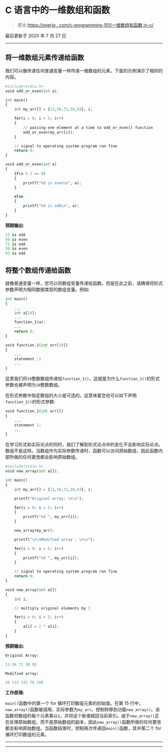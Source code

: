 # C 语言中的一维数组和函数

> 原文:[https://overiq . com/c-programming-101/一维数组和函数 in-c/](https://overiq.com/c-programming-101/one-dimensional-array-and-function-in-c/)

最后更新于 2020 年 7 月 27 日

* * *

## 将一维数组元素传递给函数

我们可以像传递任何普通变量一样传递一维数组的元素。下面的示例演示了相同的内容。

```py
#include<stdio.h>
void odd_or_even(int a);

int main()
{
    int my_arr[] = {13,56,71,38,93}, i;

    for(i = 0; i < 5; i++)
    {
        // passing one element at a time to odd_or_even() function
        odd_or_even(my_arr[i]); 
    }

    // signal to operating system program ran fine
    return 0;
}

void odd_or_even(int a)
{
    if(a % 2 == 0)
    {
        printf("%d is even\n", a);
    }

    else
    {
        printf("%d is odd\n", a);
    }
}

```

**预期输出:**

```py
13 is odd
56 is even
71 is odd
38 is even
93 is odd

```

## 将整个数组传递给函数

就像普通变量一样，您可以将数组变量传递给函数。但是在此之前，请确保将形式参数声明为相同数据类型的数组变量。例如:

```py
int main()
{
    ...
    int a[10];
    ...
    function_1(a);
    ...
    return 0;
}

void function_1(int arr[10])
{
    ...
    statement ;1
    ...
}

```

这里我们将`10`整数数组传递给`function_1()`，这就是为什么`function_1()`的形式参数也被声明为`10`整数数组。

在形式参数中指定数组的大小是可选的。这意味着您也可以如下声明`function_1()`的形式参数:

```py
void function_1(int arr[])
{
    ...
    statement 1;
    ...
}

```

在学习形式和实际论点的同时，我们了解到形式论点中的变化不会影响实际论点。数组不是这样。当数组作为实际参数传递时，函数可以访问原始数组，因此函数内部所做的任何更改都会影响原始数组。

```py
#include<stdio.h>
void new_array(int a[]);

int main()
{
    int my_arr[] = {13,56,71,38,93}, i;

    printf("Original array: \n\n");

    for(i = 0; i < 5; i++)
    {
        printf("%d ", my_arr[i]);
    }

    new_array(my_arr);

    printf("\n\nModified array : \n\n");

    for(i = 0; i < 5; i++)
    {
        printf("%d ", my_arr[i]);
    }

    // signal to operating system program ran fine
    return 0;
}

void new_array(int a[])
{
    int i;

    // multiply original elements by 2

    for(i = 0; i < 5; i++)
    {
        a[i] = 2 * a[i];
    }
}

```

**预期输出:**

```py
Original Array:

13 56 71 38 93

Modified array:

26 112 142 76 186

```

**工作原理:**

`main()`函数中的第一个 for 循环打印数组元素的初始值。在第 15 行中，`new_array()`函数被调用，实际参数为`my_arr`。控制转移到功能`new_array()`。该函数将数组的每个元素乘以`2`，并将这个新值赋回当前索引。由于`new_array()`正在处理原始数组，而不是原始数组的副本，因此`new_array()`函数所做的任何更改都会影响原始数组。当函数结束时，控制再次传递回`main()`函数，其中第二个 for 循环打印数组的元素。

* * *

* * *